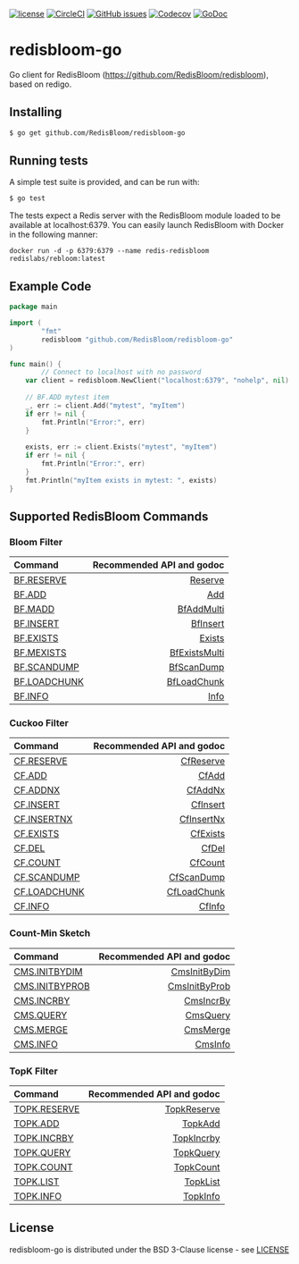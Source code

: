 [![license](https://img.shields.io/github/license/RedisBloom/redisbloom-go.svg)](https://github.com/RedisBloom/redisbloom-go)
[![CircleCI](https://circleci.com/gh/RedisBloom/redisbloom-go.svg?style=svg)](https://circleci.com/gh/RedisBloom/redisbloom-go)
[![GitHub issues](https://img.shields.io/github/release/RedisBloom/redisbloom-go.svg)](https://github.com/RedisBloom/redisbloom-go/releases/latest)
[![Codecov](https://codecov.io/gh/RedisBloom/redisbloom-go/branch/master/graph/badge.svg)](https://codecov.io/gh/RedisBloom/redisbloom-go)
[![GoDoc](https://godoc.org/github.com/RedisBloom/redisbloom-go?status.svg)](https://godoc.org/github.com/RedisBloom/redisbloom-go)

# redisbloom-go

Go client for RedisBloom (https://github.com/RedisBloom/redisbloom), based on redigo.

## Installing

```sh
$ go get github.com/RedisBloom/redisbloom-go
```

## Running tests

A simple test suite is provided, and can be run with:

```sh
$ go test
```

The tests expect a Redis server with the RedisBloom module loaded to be available at localhost:6379. You can easily launch RedisBloom with Docker in the following manner:
```
docker run -d -p 6379:6379 --name redis-redisbloom redislabs/rebloom:latest 
```

## Example Code

```go
package main 

import (
        "fmt"
        redisbloom "github.com/RedisBloom/redisbloom-go"
)

func main() {
		// Connect to localhost with no password
    var client = redisbloom.NewClient("localhost:6379", "nohelp", nil)
       
    // BF.ADD mytest item 
    _, err := client.Add("mytest", "myItem")
    if err != nil {
        fmt.Println("Error:", err)
    }
    
    exists, err := client.Exists("mytest", "myItem")
    if err != nil {
        fmt.Println("Error:", err)
    }
    fmt.Println("myItem exists in mytest: ", exists)
}
```

## Supported RedisBloom Commands

### Bloom Filter

| Command | Recommended API and godoc  |
| :---          |  ----: |
| [BF.RESERVE](https://oss.redislabs.com/redisbloom/Bloom_Commands/#bfreserve) | [Reserve](https://godoc.org/github.com/RedisBloom/redisbloom-go#Client.Reserve) |
| [BF.ADD](https://oss.redislabs.com/redisbloom/Bloom_Commands/#bfadd) | [Add](https://godoc.org/github.com/RedisBloom/redisbloom-go#Client.Add) |
| [BF.MADD](https://oss.redislabs.com/redisbloom/Bloom_Commands/#bfmadd) | [BfAddMulti](https://godoc.org/github.com/RedisBloom/redisbloom-go#Client.BfAddMulti)  |
| [BF.INSERT](https://oss.redislabs.com/redisbloom/Bloom_Commands/#bfinsert) | [BfInsert](https://godoc.org/github.com/RedisBloom/redisbloom-go#Client.BfInsert) |
| [BF.EXISTS](https://oss.redislabs.com/redisbloom/Bloom_Commands/#bfexists) | [Exists](https://godoc.org/github.com/RedisBloom/redisbloom-go#Client.Exists) |
| [BF.MEXISTS](https://oss.redislabs.com/redisbloom/Bloom_Commands/#bfmexists) | [BfExistsMulti](https://godoc.org/github.com/RedisBloom/redisbloom-go#Client.BfExistsMulti) |
| [BF.SCANDUMP](https://oss.redislabs.com/redisbloom/Bloom_Commands/#bfscandump) | [BfScanDump](https://godoc.org/github.com/RedisBloom/redisbloom-go#Client.BfScanDump) |
| [BF.LOADCHUNK](https://oss.redislabs.com/redisbloom/Bloom_Commands/#bfloadchunk) | [BfLoadChunk](https://godoc.org/github.com/RedisBloom/redisbloom-go#Client.BfLoadChunk) |
| [BF.INFO](https://oss.redislabs.com/redisbloom/Bloom_Commands/#bfinfo) | [Info](https://godoc.org/github.com/RedisBloom/redisbloom-go#Client.Info) |

### Cuckoo Filter

| Command | Recommended API and godoc  |
| :---          |  ----: |
| [CF.RESERVE](https://oss.redislabs.com/redisbloom/Cuckoo_Commands/#cfreserve) | [CfReserve](https://godoc.org/github.com/RedisBloom/redisbloom-go#Client.CfReserve) |
| [CF.ADD](https://oss.redislabs.com/redisbloom/Cuckoo_Commands/#cfadd) |  [CfAdd](https://godoc.org/github.com/RedisBloom/redisbloom-go#Client.CfAdd) |
| [CF.ADDNX](https://oss.redislabs.com/redisbloom/Cuckoo_Commands/#cfaddnx) |  [CfAddNx](https://godoc.org/github.com/RedisBloom/redisbloom-go#Client.CfAddNx) |
| [CF.INSERT](https://oss.redislabs.com/redisbloom/Cuckoo_Commands/#cfinsert) |  [CfInsert](https://godoc.org/github.com/RedisBloom/redisbloom-go#Client.CfInsert) |
| [CF.INSERTNX](https://oss.redislabs.com/redisbloom/Cuckoo_Commands/#cfinsertnx) |  [CfInsertNx](https://godoc.org/github.com/RedisBloom/redisbloom-go#Client.CfInsertNx) |
| [CF.EXISTS](https://oss.redislabs.com/redisbloom/Cuckoo_Commands/#cfexists) |  [CfExists](https://godoc.org/github.com/RedisBloom/redisbloom-go#Client.CfExists) |
| [CF.DEL](https://oss.redislabs.com/redisbloom/Cuckoo_Commands/#cfdel) |  [CfDel](https://godoc.org/github.com/RedisBloom/redisbloom-go#Client.CfDel) |
| [CF.COUNT](https://oss.redislabs.com/redisbloom/Cuckoo_Commands/#cfcount) |  [CfCount](https://godoc.org/github.com/RedisBloom/redisbloom-go#Client.CfCount) |
| [CF.SCANDUMP](https://oss.redislabs.com/redisbloom/Cuckoo_Commands/#cfscandump) | [CfScanDump](https://godoc.org/github.com/RedisBloom/redisbloom-go#Client.CfScanDump) |
| [CF.LOADCHUNK](https://oss.redislabs.com/redisbloom/Cuckoo_Commands/#cfloadchunck) |  [CfLoadChunk](https://godoc.org/github.com/RedisBloom/redisbloom-go#Client.CfLoadChunk) |
| [CF.INFO](https://oss.redislabs.com/redisbloom/Cuckoo_Commands/#cfinfo) |  [CfInfo](https://godoc.org/github.com/RedisBloom/redisbloom-go#Client.CfInfo) |

### Count-Min Sketch

| Command | Recommended API and godoc  |
| :---          |  ----: |
| [CMS.INITBYDIM](https://oss.redislabs.com/redisbloom/CountMinSketch_Commands/#cmsinitbydim) | [CmsInitByDim](https://godoc.org/github.com/RedisBloom/redisbloom-go#Client.CmsInitByDim) |
| [CMS.INITBYPROB](https://oss.redislabs.com/redisbloom/CountMinSketch_Commands/#cmsinitbyprob) |  [CmsInitByProb](https://godoc.org/github.com/RedisBloom/redisbloom-go#Client.CmsInitByProb) |
| [CMS.INCRBY](https://oss.redislabs.com/redisbloom/CountMinSketch_Commands/#cmsincrby) |  [CmsIncrBy](https://godoc.org/github.com/RedisBloom/redisbloom-go#Client.CmsIncrBy) |
| [CMS.QUERY](https://oss.redislabs.com/redisbloom/CountMinSketch_Commands/#cmsquery) | [CmsQuery](https://godoc.org/github.com/RedisBloom/redisbloom-go#Client.CmsQuery) |
| [CMS.MERGE](https://oss.redislabs.com/redisbloom/CountMinSketch_Commands/#cmsmerge) |  [CmsMerge](https://godoc.org/github.com/RedisBloom/redisbloom-go#Client.CmsMerge) |
| [CMS.INFO](https://oss.redislabs.com/redisbloom/CountMinSketch_Commands/#cmsinfo) |  [CmsInfo](https://godoc.org/github.com/RedisBloom/redisbloom-go#Client.CmsInfo) |

### TopK Filter

| Command | Recommended API and godoc  |
| :---          |  ----: |
| [TOPK.RESERVE](https://oss.redislabs.com/redisbloom/TopK_Commands/#topkreserve) |  [TopkReserve](https://godoc.org/github.com/RedisBloom/redisbloom-go#Client.TopkReserve)  |
| [TOPK.ADD](https://oss.redislabs.com/redisbloom/TopK_Commands/#topkadd) |   [TopkAdd](https://godoc.org/github.com/RedisBloom/redisbloom-go#Client.TopkAdd)  |
| [TOPK.INCRBY](https://oss.redislabs.com/redisbloom/TopK_Commands/#topkincrby) |  [TopkIncrby](https://godoc.org/github.com/RedisBloom/redisbloom-go#Client.TopkIncrby)  |
| [TOPK.QUERY](https://oss.redislabs.com/redisbloom/TopK_Commands/#topkquery) |   [TopkQuery](https://godoc.org/github.com/RedisBloom/redisbloom-go#Client.TopkQuery)  |
| [TOPK.COUNT](https://oss.redislabs.com/redisbloom/TopK_Commands/#topkcount) |   [TopkCount](https://godoc.org/github.com/RedisBloom/redisbloom-go#Client.TopkCount)  |
| [TOPK.LIST](https://oss.redislabs.com/redisbloom/TopK_Commands/#topklist) |   [TopkList](https://godoc.org/github.com/RedisBloom/redisbloom-go#Client.TopkList)  |
| [TOPK.INFO](https://oss.redislabs.com/redisbloom/TopK_Commands/#topkinfo) |   [TopkInfo](https://godoc.org/github.com/RedisBloom/redisbloom-go#Client.TopkInfo)  |


## License

redisbloom-go is distributed under the BSD 3-Clause license - see [LICENSE](LICENSE)

